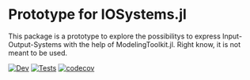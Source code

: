 # Prototype for IOSystems.jl
This package is a prototype to explore the possibilitys to express
Input-Output-Systems with the help of ModelingToolkit.jl. Right know, it is not
meant to be used.

<!-- [![Stable](https://img.shields.io/badge/docs-stable-blue.svg)](https://hexaeder.github.io/IOSystems_prototype/stable) -->
[![Dev](https://img.shields.io/badge/docs-dev-blue.svg)](https://hexaeder.github.io/IOSystems_prototype/dev)
[![Tests](https://github.com/hexaeder/IOSystems_prototype/workflows/Tests/badge.svg)](https://github.com/hexaeder/IOSystems_prototype/actions)
[![codecov](https://codecov.io/gh/hexaeder/IOSystems_prototype/branch/main/graph/badge.svg?token=J8NIacySeH)](https://codecov.io/gh/hexaeder/IOSystems_prototype)
